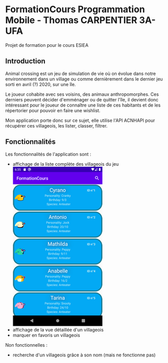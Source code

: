 # FormationCours Programmation Mobile - Thomas CARPENTIER 3A-UFA
Projet de formation pour le cours ESIEA
## Introduction

Animal crossing est un jeu de simulation de vie où on évolue dans notre environnement dans un village ou comme dernièrement dans le dernier jeu sorti en avril (?) 2020, sur une île.

Le joueur cohabite avec ses voisins, des animaux anthropomorphes. Ces derniers peuvent décider d'emménager ou de quitter l'île, il devient donc intéressant pour le joueur de connaître une liste de ces habitants et de les répertorier pour pouvoir en faire une wishlist.

Mon application porte donc sur ce sujet, elle utilise l'API ACNHAPI pour récupérer ces villageois, les lister, classer, filtrer.

## Fonctionnalités

Les fonctionnalités de l'application sont :
 - affichage de la liste complète des villageois du jeu
 ![Liste des villageois](/readme_images/screen_list.png)
 - affichage de la vue détaillée d'un villageois
 - marquer en favoris un villageois

Non fonctionnelles :
 - recherche d'un villageois grâce à son nom (mais ne fonctionne pas)
